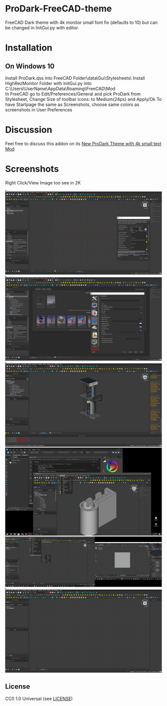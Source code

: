 # ProDark-FreeCAD-theme
FreeCAD Dark theme  with 4k monitor small font fix (defaults to 10) but can be changed in InitGui.py with editor.

# Installation
## On Windows 10
Install ProDark.qss into FreeCAD Folder\data\Gui\Stylesheets\ 
Install HighRezMonitor Folder with InitGui.py into C:\Users\UserName\AppData\Roaming\FreeCAD\Mod\
In FreeCAD go to Edit/Preferences/General and pick ProDark from Stylesheet, Change Size of toolbar icons: to Medium(24px) and Apply/Ok
To have Startpage the same as Screenshots, choose same colors as screenshots in User Preferences

# Discussion
Feel free to discuss this addon on its [New ProDark Theme with 4k small text Mod](https://forum.freecadweb.org/viewtopic.php?f=34&t=55134&start=0)

# Screenshots
Right Click/View Image too see in 2K

<img src="images/Working_plane_and_color_setup.png">
<img src="images/Startpage_and_Preferences.png">
<img src="images/Report_View_and_Python.png">
<img src="images/Playing_Nice_with_Others.png">
<img src="images/FreeCAD_and_Blender.png">
<img src="images/4K_Text_size_MOD.png">

## License
CC0 1.0 Universal (see [LICENSE](LICENSE))
